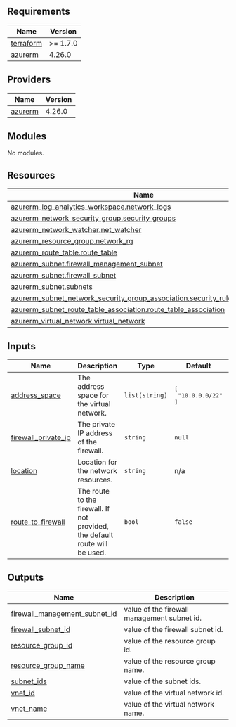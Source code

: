 <!-- BEGIN_TF_DOCS -->
## Requirements

| Name | Version |
|------|---------|
| <a name="requirement_terraform"></a> [terraform](#requirement\_terraform) | >= 1.7.0 |
| <a name="requirement_azurerm"></a> [azurerm](#requirement\_azurerm) | 4.26.0 |

## Providers

| Name | Version |
|------|---------|
| <a name="provider_azurerm"></a> [azurerm](#provider\_azurerm) | 4.26.0 |

## Modules

No modules.

## Resources

| Name | Type |
|------|------|
| [azurerm_log_analytics_workspace.network_logs](https://registry.terraform.io/providers/hashicorp/azurerm/4.26.0/docs/resources/log_analytics_workspace) | resource |
| [azurerm_network_security_group.security_groups](https://registry.terraform.io/providers/hashicorp/azurerm/4.26.0/docs/resources/network_security_group) | resource |
| [azurerm_network_watcher.net_watcher](https://registry.terraform.io/providers/hashicorp/azurerm/4.26.0/docs/resources/network_watcher) | resource |
| [azurerm_resource_group.network_rg](https://registry.terraform.io/providers/hashicorp/azurerm/4.26.0/docs/resources/resource_group) | resource |
| [azurerm_route_table.route_table](https://registry.terraform.io/providers/hashicorp/azurerm/4.26.0/docs/resources/route_table) | resource |
| [azurerm_subnet.firewall_management_subnet](https://registry.terraform.io/providers/hashicorp/azurerm/4.26.0/docs/resources/subnet) | resource |
| [azurerm_subnet.firewall_subnet](https://registry.terraform.io/providers/hashicorp/azurerm/4.26.0/docs/resources/subnet) | resource |
| [azurerm_subnet.subnets](https://registry.terraform.io/providers/hashicorp/azurerm/4.26.0/docs/resources/subnet) | resource |
| [azurerm_subnet_network_security_group_association.security_rules_association](https://registry.terraform.io/providers/hashicorp/azurerm/4.26.0/docs/resources/subnet_network_security_group_association) | resource |
| [azurerm_subnet_route_table_association.route_table_association](https://registry.terraform.io/providers/hashicorp/azurerm/4.26.0/docs/resources/subnet_route_table_association) | resource |
| [azurerm_virtual_network.virtual_network](https://registry.terraform.io/providers/hashicorp/azurerm/4.26.0/docs/resources/virtual_network) | resource |

## Inputs

| Name | Description | Type | Default | Required |
|------|-------------|------|---------|:--------:|
| <a name="input_address_space"></a> [address\_space](#input\_address\_space) | The address space for the virtual network. | `list(string)` | <pre>[<br/>  "10.0.0.0/22"<br/>]</pre> | no |
| <a name="input_firewall_private_ip"></a> [firewall\_private\_ip](#input\_firewall\_private\_ip) | The private IP address of the firewall. | `string` | `null` | no |
| <a name="input_location"></a> [location](#input\_location) | Location for the network resources. | `string` | n/a | yes |
| <a name="input_route_to_firewall"></a> [route\_to\_firewall](#input\_route\_to\_firewall) | The route to the firewall. If not provided, the default route will be used. | `bool` | `false` | no |

## Outputs

| Name | Description |
|------|-------------|
| <a name="output_firewall_management_subnet_id"></a> [firewall\_management\_subnet\_id](#output\_firewall\_management\_subnet\_id) | value of the firewall management subnet id. |
| <a name="output_firewall_subnet_id"></a> [firewall\_subnet\_id](#output\_firewall\_subnet\_id) | value of the firewall subnet id. |
| <a name="output_resource_group_id"></a> [resource\_group\_id](#output\_resource\_group\_id) | value of the resource group id. |
| <a name="output_resource_group_name"></a> [resource\_group\_name](#output\_resource\_group\_name) | value of the resource group name. |
| <a name="output_subnet_ids"></a> [subnet\_ids](#output\_subnet\_ids) | value of the subnet ids. |
| <a name="output_vnet_id"></a> [vnet\_id](#output\_vnet\_id) | value of the virtual network id. |
| <a name="output_vnet_name"></a> [vnet\_name](#output\_vnet\_name) | value of the virtual network name. |
<!-- END_TF_DOCS -->